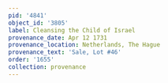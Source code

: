 ```yaml
---
pid: '4841'
object_id: '3805'
label: Cleansing the Child of Israel
provenance_date: Apr 12 1731
provenance_location: Netherlands, The Hague
provenance_text: 'Sale, Lot #46'
order: '1655'
collection: provenance
---
```

